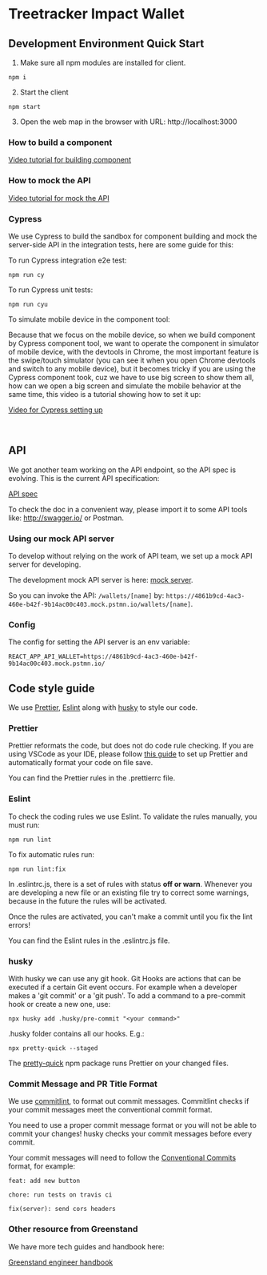 # Treetracker Impact Wallet

## Development Environment Quick Start

1. Make sure all npm modules are installed for client.

```
npm i
```

2. Start the client

```
npm start
```

3. Open the web map in the browser with URL: http://localhost:3000

### How to build a component

[Video tutorial for building component](https://loom.com/share/c750be68ecec4a9b99cb6921d2d2e041)

### How to mock the API

[Video tutorial for mock the API](https://www.loom.com/share/48554f0f67314ea78925a627b2142e1b)

### Cypress

We use Cypress to build the sandbox for component building and mock the server-side API in the integration tests, here are some guide for this:

To run Cypress integration e2e test:

```
npm run cy
```

To run Cypress unit tests:

```
npm run cyu
```

To simulate mobile device in the component tool:

Because that we focus on the mobile device, so when we build component by Cypress component tool, we want to operate the component in simulator of mobile device, with the devtools in Chrome, the most important feature is the swipe/touch simulator (you can see it when you open Chrome devtools and switch to any mobile device), but it becomes tricky if you are using the Cypress component took, cuz we have to use big screen to show them all, how can we open a big screen and simulate the mobile behavior at the same time, this video is a tutorial showing how to set it up:

[Video for Cypress setting up](https://www.loom.com/share/a126f0a80c3a4352a3ddf955f88228b9)

&nbsp;
&nbsp;

## API

We got another team working on the API endpoint, so the API spec is evolving. This is the current API specification:

[API spec](/doc/wallet-web-app.yaml)

To check the doc in a convenient way, please import it to some API tools like: http://swagger.io/ or Postman.

### Using our mock API server

To develop without relying on the work of API team, we set up a mock API server for developing.

The development mock API server is here: [mock server](https://4861b9cd-4ac3-460e-b42f-9b14ac00c403.mock.pstmn.io).

So you can invoke the API: `/wallets/[name]` by: `https://4861b9cd-4ac3-460e-b42f-9b14ac00c403.mock.pstmn.io/wallets/[name]`.

### Config

The config for setting the API server is an env variable:

```
REACT_APP_API_WALLET=https://4861b9cd-4ac3-460e-b42f-9b14ac00c403.mock.pstmn.io/
```

## Code style guide

We use [Prettier](https://prettier.io/), [Eslint](https://eslint.org/) along with [husky](https://typicode.github.io/husky/#/) to style our code.

### Prettier

Prettier reformats the code, but does not do code rule checking. If you are using VSCode as your IDE, please follow [this guide](https://www.digitalocean.com/community/tutorials/how-to-format-code-with-prettier-in-visual-studio-code) to set up Prettier and automatically format your code on file save.

You can find the Prettier rules in the .prettierrc file.

### Eslint

To check the coding rules we use Eslint. To validate the rules manually, you must run:

```
npm run lint
```

To fix automatic rules run:

```
npm run lint:fix
```

In .eslintrc.js, there is a set of rules with status **off or warn**. Whenever you are developing a new file or an existing file try to correct some warnings, because in the future the rules will be activated.

Once the rules are activated, you can't make a commit until you fix the lint errors!

You can find the Eslint rules in the .eslintrc.js file.

### husky

With husky we can use any git hook. Git Hooks are actions that can be executed if a certain Git event occurs. For example when a developer makes a 'git commit' or a 'git push'.
To add a command to a pre-commit hook or create a new one, use:

```
npx husky add .husky/pre-commit "<your command>"
```

.husky folder contains all our hooks. E.g.:

```
npx pretty-quick --staged
```

The [pretty-quick](https://www.npmjs.com/package/pretty-quick) npm package runs Prettier on your changed files.

### Commit Message and PR Title Format

We use [commitlint](https://github.com/conventional-changelog/commitlint), to format out commit messages. Commitlint checks if your commit messages meet the conventional commit format.

You need to use a proper commit message format or you will not be able to commit your changes! husky checks your commit messages before every commit.

Your commit messages will need to follow the [Conventional Commits](https://www.conventionalcommits.org/) format, for example:

```
feat: add new button
```

```
chore: run tests on travis ci
```

```
fix(server): send cors headers
```

### Other resource from Greenstand

We have more tech guides and handbook here:

[Greenstand engineer handbook](https://greenstand.gitbook.io/engineering/)
